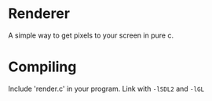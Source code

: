 # Renderer
A simple way to get pixels to your screen in pure c.

# Compiling
Include 'render.c' in your program.
Link with `-lSDL2` and `-lGL`
